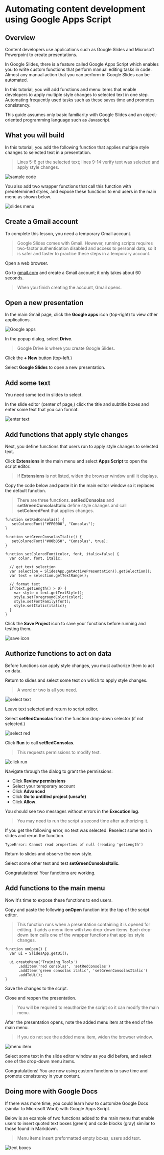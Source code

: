 # Automating content development using Google Apps Script


## Overview

Content developers use applications such as Google Slides and Microsoft Powerpoint to create presentations. 

In Google Slides, there is a feature called Google Apps Script which enables you to write custom functions that perform manual editing tasks in code. Almost any manual action that you can perform in Google Slides can be automated.

In this tutorial, you will add functions and menu items that enable developers to apply multiple style changes to selected text in one step. Automating frequently used tasks such as these saves time and promotes consistency.

This guide assumes only basic familiarity with Google Slides and an object-oriented programming language such as Javascript. 



## What you will build

In this tutorial, you add the following function that applies multiple style changes to selected text in a presentation.

> Lines 5-6 get the selected text; lines 9-14 verify text was selected and apply style changes. 

![sample code](./images/01-sample-code.png)

You also add two wrapper functions that call this function with predetermined styles, and expose these functions to end users in the main menu as shown below.

![slides menu](./images/28-slides-menu.png)


## Create a Gmail account

To complete this lesson, you need a temporary Gmail account. 

> Google Slides comes with Gmail.  However, running scripts requires two-factor authentication disabled and access to personal data, so it is safer and faster to practice these steps in a temporary account.

Open a web browser.

Go to [gmail.com](https://gmail.google.com/) and create a Gmail account; it only takes about 60 seconds.

> When you finish creating the account, Gmail opens.


## Open a new presentation

In the main Gmail page, click the **Google apps** icon (top-right) to view other applications.

![Google apps](./images/02-gapps-selector.png)

In the popup dialog, select **Drive**.

> Google Drive is where you create Google Slides.

Click the **+ New** button (top-left.)

Select **Google Slides** to open a new presentation.


## Add some text

You need some text in slides to select.

In the slide editor (center of page,) click the title and subtitle boxes and enter some text that you can format.

![enter text](./images/04-enter-text.png)


## Add functions that apply style changes

Next, you define functions that users run to apply style changes to selected text.

Click **Extensions** in the main menu and select **Apps Script** to open the script editor. 

> If **Extensions** is not listed, widen the browser window until it displays.

Copy the code below and paste it in the main editor window so it replaces the default function.

> There are three functions. **setRedConsolas** and **setGreenConsolasItalic** define style changes and call **setColoredFont** that applies changes.

```
function setRedConsolas() {
   setColoredFont("#FF0000", "Consolas");
}

function setGreenConsolasItalic() {
   setColoredFont("#00b050", "Consolas", true);
}

function setColoredFont(color, font, italic=false) {
  var color, font, italic;
  
  // get text selection
  var selection = SlidesApp.getActivePresentation().getSelection();
  var text = selection.getTextRange();

  // format text
  if(text.getLength() > 0) {
    var style = text.getTextStyle();
    style.setForegroundColor(color);
    style.setFontFamily(font);
    style.setItalic(italic);
  }
}
```

Click the **Save Project** icon to save your functions before running and testing them.

![save icon](./images/08-save-icon.png)


## Authorize functions to act on data

Before functions can apply style changes, you must authorize them to act on data.

Return to slides and select some text on which to apply style changes.

> A word or two is all you need.

![select text](./images/09-select-text.png)

Leave text selected and return to script editor.

Select **setRedConsolas** from the function drop-down selector (if not selected.)

![select red](./images/10-select-red.png)

Click **Run** to call **setRedConsolas**. 

> This requests permissions to modify text.

![click run](./images/11-click-run.png)

Navigate through the dialog to grant the permissions:
- Click **Review permissions**
- Select your temporary account
- Click **Advanced**
- Click **Go to untitled project (unsafe)**
- Click **Allow**.

You should see two messages without errors in the **Execution log**.

> You may need to run the script a second time after authorizing it.

If you get the following error, no text was selected. Reselect some text in slides and rerun the function.

```
TypeError: Cannot read properties of null (reading 'getLength')
```

Return to slides and observe the new style.

Select some other text and test **setGreenConsolasItalic**.

Congratulations! Your functions are working.


## Add functions to the main menu

Now it's time to expose these functions to end users.

Copy and paste the following **onOpen** function into the top of the script editor.

> This function runs when a presentation containing it is opened for editing. It adds a menu item with two drop-down items. Each drop-down item calls one of the wrapper functions that applies style changes.

```
function onOpen() {
  var ui = SlidesApp.getUi();
  
  ui.createMenu('Training Tools')
      .addItem('red consolas', 'setRedConsolas')
      .addItem('green consolas italic', 'setGreenConsolasItalic')
      .addToUi();
}
```

Save the changes to the script. 

Close and reopen the presentation.

> You will be required to reauthorize the script so it can modify the main menu.

After the presentation opens, note the added menu item at the end of the main menu. 

> If you do not see the added menu item, widen the browser window.

![menu item](./images/28-slides-menu.png)

Select some text in the slide editor window as you did before, and select one of the drop-down menu items.

Congratulations! You are now using custom functions to save time and promote consistency in your content.


## Doing more with Google Docs

If there was more time, you could learn how to customize Google Docs (similar to Microsoft Word) with Google Apps Script.

Below is an example of two functions added to the main menu that enable users to insert quoted text boxes (green) and code blocks (gray) similar to those found in Markdown.

> Menu items insert preformatted empty boxes; users add text.

![text boxes](./images/30-docs-menu.png)


